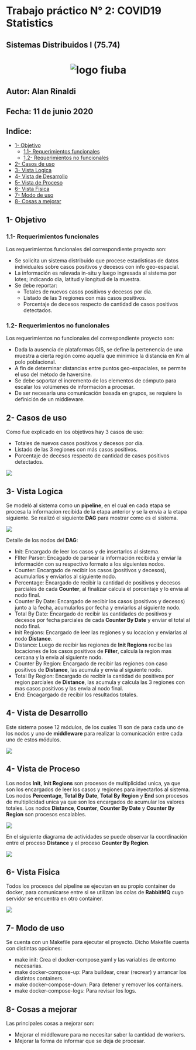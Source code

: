 # Trabajo práctico N° 2: COVID19 Statistics
## Sistemas Distribuidos I (75.74)

<h1 align="center">
  <img src="./images/logofiuba.jpg" alt="logo fiuba">
</h1>

## Autor: Alan Rinaldi
## Fecha: 11 de junio 2020




## Indice:

   - [1- Objetivo](#1--objetivo)
      - [1.1- Requerimientos funcionales](#11--requerimientos-funcionales)
      - [1.2- Requerimientos no funcionales](#11--requerimientos-no-funcionales)
   - [2- Casos de uso](#2--casos-de-uso)
   - [3- Vista Logica](#3--vista-logica)
   - [4- Vista de Desarrollo](#4--vista-de-desarrollo)
   - [5- Vista de Proceso](#5--vista-de-proceso)
   - [6- Vista Fisica](#6--vista-fisica)
   - [7- Modo de uso](#7--modo-de-uso)
   - [8- Cosas a mejorar](#8--cosas-a-mejorar)


## 1- Objetivo

### 1.1- Requerimientos funcionales

Los requerimientos funcionales del correspondiente proyecto son:
* Se solicita un sistema distribuido que procese estadísticas de datos individuales sobre casos positivos y decesos con info geo-espacial.
* La información es relevada in-situ y luego ingresada al sistema por lotes; indicando día, latitud y longitud de la muestra.
* Se debe reportar:
  * Totales de nuevos casos positivos y decesos por día.
  * Listado de las 3 regiones con más casos positivos.
  * Porcentaje de decesos respecto de cantidad de casos positivos detectados.

### 1.2- Requerimientos no funcionales

Los requerimientos no funcionales del correspondiente proyecto son:
* Dada la ausencia de plataformas GIS, se define la pertenencia de una muestra a cierta región como aquella que minimice la distancia en Km al polo poblacional.
* A fin de determinar distancias entre puntos geo-espaciales, se permite el uso del método de haversine. 
* Se debe soportar el incremento de los elementos de cómputo para escalar los volúmenes de información a procesar.
* De ser necesaria una comunicación basada en grupos, se requiere la definición de un middleware.

## 2- Casos de uso

Como fue explicado en los objetivos hay 3 casos de uso:
* Totales de nuevos casos positivos y decesos por día.
* Listado de las 3 regiones con más casos positivos.
* Porcentaje de decesos respecto de cantidad de casos positivos detectados.

<img src="/images/casosdeuso.svg">

## 3- Vista Logica

Se modeló al sistema como un **pipeline**, en el cual en cada etapa se procesa la informacion recibida de la etapa anterior y se la envia a la etapa siguiente.
Se realizó el siguiente **DAG** para mostrar como es el sistema.

<img src="/images/dag.svg">

Detalle de los nodos del **DAG**:
* Init: Encargado de leer los casos y de insertarlos al sistema.
* FIlter Parser: Encagado de parsear la información recibida y enviar la información con su respectivo formato a los siguientes nodos.
* Counter: Encargado de recibir los casos (positivos y decesos), acumularlos y enviarlos al siguiente nodo.
* Percentage: Encargado de recibir la cantidad de positivos y decesos parciales de cada **Counter**, al finalizar calcula el porcentaje y lo envia al nodo final.
* Counter By Date: Encargado de recibir los casos (positivos y decesos) junto a la fecha, acumularlos por fecha y enviarlos al siguiente nodo.
* Total By Date: Encargado de recibir las cantidades de positivos y decesos por fecha parciales de cada **Counter By Date** y enviar el total al nodo final.
* Init Regions: Encargado de leer las regiones y su locacion y enviarlas al nodo **Distance**.
* Distance: Luego de recibir las regiones de **Init Regions** recibe las locaciones de los casos positivos de **Filter**, calcula la region mas cercana y la envia al siguiente nodo.
* Counter By Region: Encargado de recibir las regiones con caso positivos de **Distance**, las acumula y envia al siguiente nodo.
* Total By Region: Encargado de recibir la cantidad de positivos por region parciales de **Distance**, las acumula y calcula las 3 regiones con mas casos positivos y las envia al nodo final.
* End: Encagargado de recibir los resultados totales.

## 4- Vista de Desarrollo

Este sistema posee 12 módulos, de los cuales 11 son de para cada uno de los nodos y uno de **middleware** para realizar la comunicación entre cada uno de estos módulos.

<img src="/images/desarrollo.svg">

## 4- Vista de Proceso

Los nodos **Init**, **Init Regions** son procesos de multiplicidad unica, ya que son los encargados de leer los casos y regiones para inyectarlos al sistema.
Los nodos **Percentage**, **Total By Date**, **Total By Region** y **End** son procesos de multiplicidad unica ya que son los encargados de acumular los valores totales.
Los nodos **Distance**, **Counter**, **Counter By Date** y **Counter By Region** son procesos escalables.

<img src="/images/proceso.svg">

En el siguiente diagrama de actividades se puede observar la coordinación entre el proceso **Distance** y el proceso **Counter By Region**.

<img src="/images/actividades.svg">

## 6- Vista Fisica

Todos los procesos del pipeline se ejecutan en su propio container de docker, para comunicarse entre si se utilizan las colas de **RabbitMQ** cuyo servidor se encuentra en otro container.

<img src="/images/despliegue.svg">

## 7- Modo de uso

Se cuenta con un Makefile para ejecutar el proyecto. Dicho Makefile cuenta con distintas opciones:
- make init: Crea el docker-compose.yaml y las variables de entorno necesarias.
- make docker-compose-up: Para buildear, crear (recrear) y arrancar los distintos containers.
- make docker-compose-down: Para detener y remover los containers.
- make docker-compose-logs: Para revisar los logs.

## 8- Cosas a mejorar

Las principales cosas a mejorar son:
* Mejorar el middleware para no necesitar saber la cantidad de workers.
* Mejorar la forma de informar que se deja de procesar.